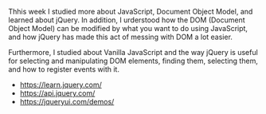 Thhis week I studied more about JavaScript, Document Object Model, and learned about jQuery. In addition, I urderstood how the DOM (Document Object Model) can be modified by what you want to do using JavaScript, and how jQuery has made this act of messing with DOM a lot easier.

Furthermore, I studied about Vanilla JavaScript and the way jQuery is useful for selecting and manipulating DOM elements, finding them, selecting them, and how to register events with it.

- https://learn.jquery.com/
- https://api.jquery.com/
- https://jqueryui.com/demos/
